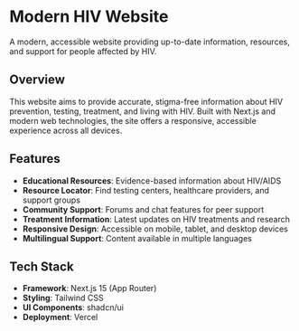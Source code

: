 # Modern HIV Website

A modern, accessible website providing up-to-date information, resources, and support for people affected by HIV.

## Overview

This website aims to provide accurate, stigma-free information about HIV prevention, testing, treatment, and living with HIV. Built with Next.js and modern web technologies, the site offers a responsive, accessible experience across all devices.

## Features

- **Educational Resources**: Evidence-based information about HIV/AIDS
- **Resource Locator**: Find testing centers, healthcare providers, and support groups
- **Community Support**: Forums and chat features for peer support
- **Treatment Information**: Latest updates on HIV treatments and research
- **Responsive Design**: Accessible on mobile, tablet, and desktop devices
- **Multilingual Support**: Content available in multiple languages

## Tech Stack

- **Framework**: Next.js 15 (App Router)
- **Styling**: Tailwind CSS
- **UI Components**: shadcn/ui
- **Deployment**: Vercel
